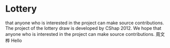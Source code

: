 # Lottery
that anyone who is interested in the project can make source contributions.
The project of the lottery draw is developed by CShap 2012.
We hope that anyone who is interested in the project can make source contributions.
周文桦
Hello